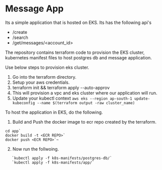# Message App

Its a simple application that is hosted on EKS. Its has the following api's

- /create
- /search
- /get/messages/<account_id>

The repository contains terraform code to provision the EKS cluster, kubernetes manifest files to host postgres db and message application.

Use below steps to provision eks cluster.

1. Go into the terraform directory.
2. Setup your aws credentials.
3. terraform init && terraform apply --auto-approv
4. This will provision a vpc and eks cluster where our application will run.
5. Update your kubectl context
   `aws eks --region ap-south-1 update-kubeconfig --name $(terraform output -raw cluster_name)`

To host the application in EKS, do the following.

1. Build and Push the docker image to ecr repo created by the terraform.

```
cd app`
docker build -t <ECR REPO>`
docker push <ECR REPO>`~
```

2. Now run the follwoing.

```
   `kubectl apply -f k8s-manifests/postgres-db/`
   `kubectl apply -f k8s-manifests/app/`
```
